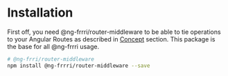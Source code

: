 # Installation

First off, you need  @ng-frrri/router-middleware to be able to tie operations to your Angular Routes as described in [Concept](../concept.md#2-router-middleware) section. This package is the base for all @ng-frrri usage.

```bash
# @ng-frri/router-middleware
npm install @ng-frrri/router-middleware --save
```

